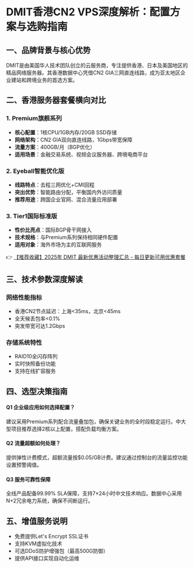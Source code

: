 # DMIT香港CN2 VPS深度解析：配置方案与选购指南

## 一、品牌背景与核心优势
DMIT是由美国华人技术团队创立的云服务商，专注提供香港、日本及美国地区的精品网络服务器。其香港数据中心凭借CN2 GIA三网直连线路，成为亚太地区企业建站和跨境业务的首选方案。

## 二、香港服务器套餐横向对比
### 1. Premium旗舰系列
- **核心配置**：1核CPU/1GB内存/20GB SSD存储
- **网络架构**：CN2 GIA双向直连线路，1Gbps带宽保障
- **流量方案**：400GB/月（BGP优化）
- **适用场景**：金融交易系统、视频会议服务器、跨境电商平台

### 2. Eyeball智能优化版
- **线路特点**：去程三网优化+CMI回程
- **突出优势**：智能路由分配，平衡国内外访问质量
- **推荐用途**：跨国企业官网、混合流量应用部署

### 3. Tier1国际标准版
- **性价比亮点**：国际BGP骨干网接入
- **技术规格**：与Premium系列保持相同硬件配置
- **适用对象**：海外市场为主的互联网服务

👉 [【推荐收藏】2025年 DMIT 最新优惠活动整理汇总 - 每日更新可用优惠套餐](https://bit.ly/dmit_coupon)

## 三、技术参数深度解读
### 网络性能指标
- 香港CN2节点延迟：上海<35ms，北京<45ms
- 全天候丢包率<0.1%
- 突发带宽可达1.2Gbps

### 存储系统特性
- RAID10全闪存阵列
- 实时快照备份功能
- 支持在线扩容服务

## 四、选型决策指南
#### Q1 企业级应用如何选择配置？
建议采用Premium系列配合流量叠加包，确保关键业务的全时段稳定运行。中大型项目推荐选择2核以上配置，搭配负载均衡方案。

#### Q2 流量超额如何处理？
提供弹性计费模式，超额流量按$0.05/GB计费。建议通过控制台的流量监控功能设置预警阈值。

#### Q3 服务可靠性保障
全线产品配备99.99% SLA保障，支持7×24小时中文技术响应。数据中心采用N+2冗余电力系统，确保不间断运行。

## 五、增值服务说明
- 免费提供Let's Encrypt SSL证书
- 支持KVM虚拟化技术
- 可选DDoS防护增强包（最高500G防御）
- 提供API接口实现自动化运维
